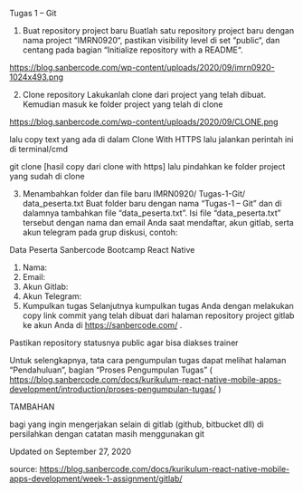 Tugas 1 – Git
1. Buat repository project baru
Buatlah satu repository project baru dengan nama project “IMRN0920“, pastikan visibility level di set “public“, dan centang pada bagian “Initialize repository with a README“.

https://blog.sanbercode.com/wp-content/uploads/2020/09/imrn0920-1024x493.png

2. Clone repository
Lakukanlah clone dari project yang telah dibuat. Kemudian masuk ke folder project yang telah di clone

https://blog.sanbercode.com/wp-content/uploads/2020/09/CLONE.png

lalu copy text yang ada di dalam Clone With HTTPS lalu jalankan perintah ini di terminal/cmd

git clone [hasil copy dari clone with https]
lalu pindahkan ke folder project yang sudah di clone

3. Menambahkan folder dan file baru
IMRN0920/
  Tugas-1-Git/
    data_peserta.txt
Buat folder baru dengan nama “Tugas-1 – Git” dan di dalamnya tambahkan file “data_peserta.txt”. Isi file “data_peserta.txt” tersebut dengan nama dan email Anda saat mendaftar, akun gitlab, serta akun telegram pada grup diskusi, contoh:

Data Peserta Sanbercode Bootcamp React Native
1. Nama: 
2. Email: 
3. Akun Gitlab: 
4. Akun Telegram: 
4. Kumpulkan tugas
Selanjutnya kumpulkan tugas Anda dengan melakukan copy link commit yang telah dibuat dari halaman repository project gitlab ke akun Anda di https://sanbercode.com/ .

Pastikan repository statusnya public agar bisa diakses trainer

Untuk selengkapnya, tata cara pengumpulan tugas dapat melihat halaman “Pendahuluan”, bagian “Proses Pengumpulan Tugas” ( https://blog.sanbercode.com/docs/kurikulum-react-native-mobile-apps-development/introduction/proses-pengumpulan-tugas/ )

TAMBAHAN

bagi yang ingin mengerjakan selain di gitlab (github, bitbucket dll) di persilahkan dengan catatan masih menggunakan git

Updated on September 27, 2020

source: https://blog.sanbercode.com/docs/kurikulum-react-native-mobile-apps-development/week-1-assignment/gitlab/

